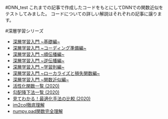 #DNN_test
これまでの記事で作成したコードをもとにしてDNNでの関数近似をテストしてみました。
コードについての詳しい解説はそれぞれの記事に譲ります。


#深層学習シリーズ
- [深層学習入門 ~基礎編~](https://qiita.com/kuroitu/items/221e8c477ffdd0774b6b)
- [深層学習入門 ~コーディング準備編~](https://qiita.com/kuroitu/items/884c62c48c2daa3def08)
- [深層学習入門 ~順伝播編~](https://qiita.com/kuroitu/items/d22c8750e34d5d75fb6c)
- [深層学習入門 ~逆伝播編~](https://qiita.com/kuroitu/items/ea6ed8f614e65ec44976)
- [深層学習入門 ~学習則編~](https://qiita.com/kuroitu/items/ab5ad4ac716ae7a04891)
- [深層学習入門 ~ローカライズと損失関数編~](https://qiita.com/kuroitu/items/a6725ac0139d8eeb1e19)
- [深層学習入門 ~関数近似編~](https://qiita.com/kuroitu/items/4a8badcf7d3139d9ec7b)
- [活性化関数一覧 (2020)](https://qiita.com/kuroitu/items/73cd401afd463a78115a)
- [勾配降下法一覧 (2020)](https://qiita.com/kuroitu/items/36a58b37690d570dc618)
- [見てわかる！最適化手法の比較 (2020)](https://qiita.com/kuroitu/items/6695e0c79e888543e150)
- [im2col徹底理解](https://qiita.com/kuroitu/items/35d7b5a4bde470f69570)
- [numpy.pad関数完全理解](https://qiita.com/kuroitu/items/51f4c867c8a44de739ec)
